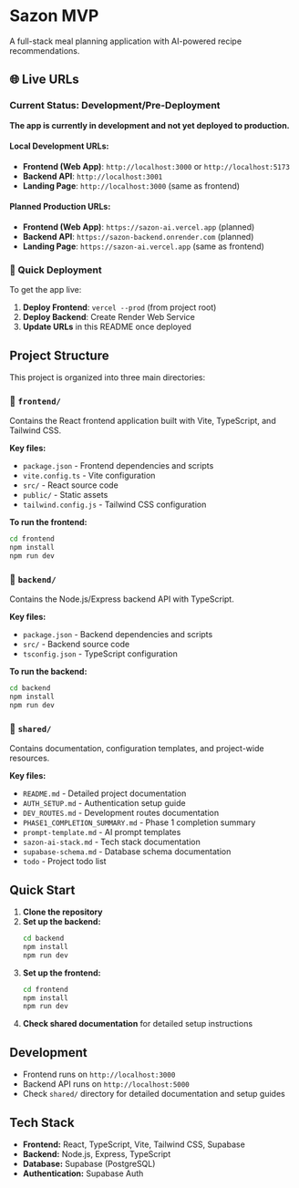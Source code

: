 # Sazon MVP

A full-stack meal planning application with AI-powered recipe recommendations.

## 🌐 Live URLs

### Current Status: Development/Pre-Deployment

**The app is currently in development and not yet deployed to production.**

#### Local Development URLs:
- **Frontend (Web App)**: `http://localhost:3000` or `http://localhost:5173`
- **Backend API**: `http://localhost:3001`
- **Landing Page**: `http://localhost:3000` (same as frontend)

#### Planned Production URLs:
- **Frontend (Web App)**: `https://sazon-ai.vercel.app` (planned)
- **Backend API**: `https://sazon-backend.onrender.com` (planned)
- **Landing Page**: `https://sazon-ai.vercel.app` (same as frontend)

### 🚀 Quick Deployment

To get the app live:

1. **Deploy Frontend**: `vercel --prod` (from project root)
2. **Deploy Backend**: Create Render Web Service
3. **Update URLs** in this README once deployed

## Project Structure

This project is organized into three main directories:

### 📁 `frontend/`
Contains the React frontend application built with Vite, TypeScript, and Tailwind CSS.

**Key files:**
- `package.json` - Frontend dependencies and scripts
- `vite.config.ts` - Vite configuration
- `src/` - React source code
- `public/` - Static assets
- `tailwind.config.js` - Tailwind CSS configuration

**To run the frontend:**
```bash
cd frontend
npm install
npm run dev
```

### 📁 `backend/`
Contains the Node.js/Express backend API with TypeScript.

**Key files:**
- `package.json` - Backend dependencies and scripts
- `src/` - Backend source code
- `tsconfig.json` - TypeScript configuration

**To run the backend:**
```bash
cd backend
npm install
npm run dev
```

### 📁 `shared/`
Contains documentation, configuration templates, and project-wide resources.

**Key files:**
- `README.md` - Detailed project documentation
- `AUTH_SETUP.md` - Authentication setup guide
- `DEV_ROUTES.md` - Development routes documentation
- `PHASE1_COMPLETION_SUMMARY.md` - Phase 1 completion summary
- `prompt-template.md` - AI prompt templates
- `sazon-ai-stack.md` - Tech stack documentation
- `supabase-schema.md` - Database schema documentation
- `todo` - Project todo list

## Quick Start

1. **Clone the repository**
2. **Set up the backend:**
   ```bash
   cd backend
   npm install
   npm run dev
   ```
3. **Set up the frontend:**
   ```bash
   cd frontend
   npm install
   npm run dev
   ```
4. **Check shared documentation** for detailed setup instructions

## Development

- Frontend runs on `http://localhost:3000`
- Backend API runs on `http://localhost:5000`
- Check `shared/` directory for detailed documentation and setup guides

## Tech Stack

- **Frontend:** React, TypeScript, Vite, Tailwind CSS, Supabase
- **Backend:** Node.js, Express, TypeScript
- **Database:** Supabase (PostgreSQL)
- **Authentication:** Supabase Auth 